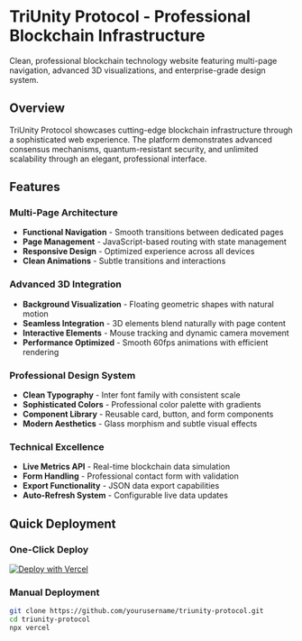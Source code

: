 # TriUnity Protocol - Professional Blockchain Infrastructure

Clean, professional blockchain technology website featuring multi-page navigation, advanced 3D visualizations, and enterprise-grade design system.

## Overview

TriUnity Protocol showcases cutting-edge blockchain infrastructure through a sophisticated web experience. The platform demonstrates advanced consensus mechanisms, quantum-resistant security, and unlimited scalability through an elegant, professional interface.

## Features

### Multi-Page Architecture
- **Functional Navigation** - Smooth transitions between dedicated pages
- **Page Management** - JavaScript-based routing with state management
- **Responsive Design** - Optimized experience across all devices
- **Clean Animations** - Subtle transitions and interactions

### Advanced 3D Integration
- **Background Visualization** - Floating geometric shapes with natural motion
- **Seamless Integration** - 3D elements blend naturally with page content
- **Interactive Elements** - Mouse tracking and dynamic camera movement
- **Performance Optimized** - Smooth 60fps animations with efficient rendering

### Professional Design System
- **Clean Typography** - Inter font family with consistent scale
- **Sophisticated Colors** - Professional color palette with gradients
- **Component Library** - Reusable card, button, and form components
- **Modern Aesthetics** - Glass morphism and subtle visual effects

### Technical Excellence
- **Live Metrics API** - Real-time blockchain data simulation
- **Form Handling** - Professional contact form with validation
- **Export Functionality** - JSON data export capabilities
- **Auto-Refresh System** - Configurable live data updates

## Quick Deployment

### One-Click Deploy
[![Deploy with Vercel](https://vercel.com/button)](https://vercel.com/new/clone?repository-url=https://github.com/yourusername/triunity-protocol)

### Manual Deployment
```bash
git clone https://github.com/yourusername/triunity-protocol.git
cd triunity-protocol
npx vercel